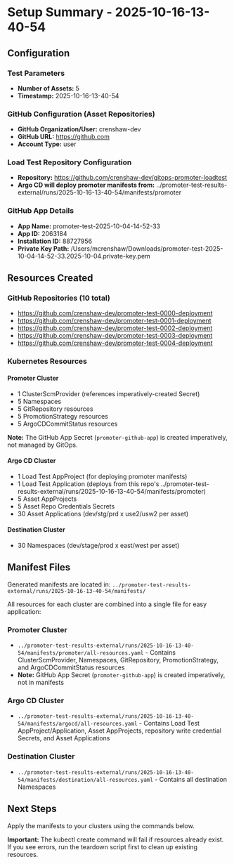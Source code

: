 # Setup Summary - 2025-10-16-13-40-54

## Configuration

### Test Parameters
- **Number of Assets:** 5
- **Timestamp:** 2025-10-16-13-40-54

### GitHub Configuration (Asset Repositories)
- **GitHub Organization/User:** crenshaw-dev
- **GitHub URL:** https://github.com
- **Account Type:** user

### Load Test Repository Configuration
- **Repository:** https://github.com/crenshaw-dev/gitops-promoter-loadtest
- **Argo CD will deploy promoter manifests from:** ../promoter-test-results-external/runs/2025-10-16-13-40-54/manifests/promoter

### GitHub App Details
- **App Name:** promoter-test-2025-10-04-14-52-33
- **App ID:** 2063184
- **Installation ID:** 88727956
- **Private Key Path:** /Users/mcrenshaw/Downloads/promoter-test-2025-10-04-14-52-33.2025-10-04.private-key.pem

## Resources Created

### GitHub Repositories (10 total)

- https://github.com/crenshaw-dev/promoter-test-0000-deployment
- https://github.com/crenshaw-dev/promoter-test-0001-deployment
- https://github.com/crenshaw-dev/promoter-test-0002-deployment
- https://github.com/crenshaw-dev/promoter-test-0003-deployment
- https://github.com/crenshaw-dev/promoter-test-0004-deployment

### Kubernetes Resources

#### Promoter Cluster
- 1 ClusterScmProvider (references imperatively-created Secret)
- 5 Namespaces
- 5 GitRepository resources
- 5 PromotionStrategy resources
- 5 ArgoCDCommitStatus resources

**Note:** The GitHub App Secret (`promoter-github-app`) is created imperatively, not managed by GitOps.

#### Argo CD Cluster
- 1 Load Test AppProject (for deploying promoter manifests)
- 1 Load Test Application (deploys from this repo's ../promoter-test-results-external/runs/2025-10-16-13-40-54/manifests/promoter)
- 5 Asset AppProjects
- 5 Asset Repo Credentials Secrets
- 30 Asset Applications (dev/stg/prd x use2/usw2 per asset)

#### Destination Cluster
- 30 Namespaces (dev/stage/prod x east/west per asset)

## Manifest Files

Generated manifests are located in: `../promoter-test-results-external/runs/2025-10-16-13-40-54/manifests/`

All resources for each cluster are combined into a single file for easy application:

### Promoter Cluster
- `../promoter-test-results-external/runs/2025-10-16-13-40-54/manifests/promoter/all-resources.yaml` - Contains ClusterScmProvider, Namespaces, GitRepository, PromotionStrategy, and ArgoCDCommitStatus resources
- **Note:** GitHub App Secret (`promoter-github-app`) is created imperatively, not in manifests

### Argo CD Cluster
- `../promoter-test-results-external/runs/2025-10-16-13-40-54/manifests/argocd/all-resources.yaml` - Contains Load Test AppProject/Application, Asset AppProjects, repository write credential Secrets, and Asset Applications

### Destination Cluster
- `../promoter-test-results-external/runs/2025-10-16-13-40-54/manifests/destination/all-resources.yaml` - Contains all destination Namespaces

## Next Steps

Apply the manifests to your clusters using the commands below.

**Important:** The kubectl create command will fail if resources already exist. If you see errors, run the teardown script first to clean up existing resources.
